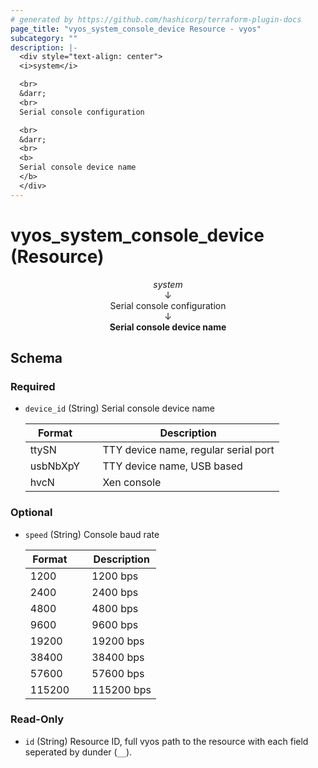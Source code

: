 ```yaml
---
# generated by https://github.com/hashicorp/terraform-plugin-docs
page_title: "vyos_system_console_device Resource - vyos"
subcategory: ""
description: |-
  <div style="text-align: center">
  <i>system</i>

  <br>
  &darr;
  <br>
  Serial console configuration

  <br>
  &darr;
  <br>
  <b>
  Serial console device name
  </b>
  </div>
---
```


# vyos_system_console_device (Resource)

<div style="text-align: center">
<i>system</i>

<br>
&darr;
<br>
Serial console configuration

<br>
&darr;
<br>
<b>
Serial console device name
</b>
</div>



<!-- schema generated by tfplugindocs -->
## Schema

### Required

- `device_id` (String) Serial console device name

    |  Format &emsp; | Description  |
    |----------|---------------|
    |  ttySN  &emsp; |  TTY device name, regular serial port  |
    |  usbNbXpY  &emsp; |  TTY device name, USB based  |
    |  hvcN  &emsp; |  Xen console  |

### Optional

- `speed` (String) Console baud rate

    |  Format &emsp; | Description  |
    |----------|---------------|
    |  1200  &emsp; |  1200 bps  |
    |  2400  &emsp; |  2400 bps  |
    |  4800  &emsp; |  4800 bps  |
    |  9600  &emsp; |  9600 bps  |
    |  19200  &emsp; |  19200 bps  |
    |  38400  &emsp; |  38400 bps  |
    |  57600  &emsp; |  57600 bps  |
    |  115200  &emsp; |  115200 bps  |

### Read-Only

- `id` (String) Resource ID, full vyos path to the resource with each field seperated by dunder (`__`).
